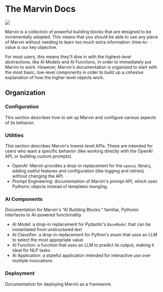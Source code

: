 # The Marvin Docs

![](/img/heroes/life_the_universe_and_ai.png)

Marvin is a collection of powerful building blocks that are designed to be incrementally adopted. This means that you should be able to use any piece of Marvin without needing to learn too much extra information: time-to-value is our key objective. 

For most users, this means they'll dive in with the highest-level abstractions, like AI Models and AI Functions, in order to immediately put Marvin to work. However, Marvin's documentation is organized to start with the most basic, low-level components in order to build up a cohesive explanation of how the higher-level objects work.

## Organization

### Configuration
This section describes how to set up Marvin and configure various aspects of its behavior.

### Utilities
This section describes Marvin's lowest-level APIs. These are intended for users who want a specific behavior (like working directly with the OpenAI API, or building custom prompts).

- OpenAI: Marvin provides a drop-in replacement for the `openai` library, adding useful features and configuration (like logging and retries) without changing the API.
- Prompt Engineering: documentation of Marvin's prompt API, which uses Pythonic objects instead of templates munging.

### AI Components
Documentation for Marvin's "AI Building Blocks:" familiar, Pythonic interfaces to AI-powered functionality.

- AI Model: a drop-in replacement for Pydantic's `BaseModel` that can be instantiated from unstructured text
- AI Classifier: a drop-in replacement for Python's enum that uses an LLM to select the most appopriate value
- AI Function: a function that uses an LLM to predict its output, making it ideal for NLP tasks
- AI Application: a stateful application intended for interactive use over multiple invocations

### Deployment
Documentation for deploying Marvin as a framework.